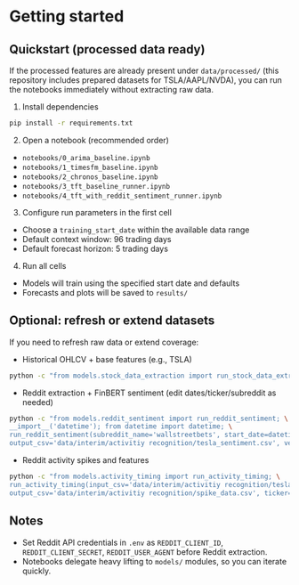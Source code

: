 Getting started
===============

Quickstart (processed data ready)
---------------------------------

If the processed features are already present under `data/processed/` (this repository includes prepared datasets for TSLA/AAPL/NVDA), you can run the notebooks immediately without extracting raw data.

1) Install dependencies

```bash
pip install -r requirements.txt
```

2) Open a notebook (recommended order)

- `notebooks/0_arima_baseline.ipynb`
- `notebooks/1_timesfm_baseline.ipynb`
- `notebooks/2_chronos_baseline.ipynb`
- `notebooks/3_tft_baseline_runner.ipynb`
- `notebooks/4_tft_with_reddit_sentiment_runner.ipynb`

3) Configure run parameters in the first cell

- Choose a `training_start_date` within the available data range
- Default context window: 96 trading days
- Default forecast horizon: 5 trading days

4) Run all cells

- Models will train using the specified start date and defaults
- Forecasts and plots will be saved to `results/`

Optional: refresh or extend datasets
------------------------------------

If you need to refresh raw data or extend coverage:

- Historical OHLCV + base features (e.g., TSLA)

```bash
python -c "from models.stock_data_extraction import run_stock_data_extraction; run_stock_data_extraction('TSLA')"
```

- Reddit extraction + FinBERT sentiment (edit dates/ticker/subreddit as needed)

```bash
python -c "from models.reddit_sentiment import run_reddit_sentiment; \
__import__('datetime'); from datetime import datetime; \
run_reddit_sentiment(subreddit_name='wallstreetbets', start_date=datetime(2024,6,1), end_date=datetime(2025,7,22), max_posts=2000, \
output_csv='data/interim/activitiy recognition/tesla_sentiment.csv', verbose=True)"
```

- Reddit activity spikes and features

```bash
python -c "from models.activity_timing import run_activity_timing; \
run_activity_timing(input_csv='data/interim/activitiy recognition/tesla_sentiment.csv', \
output_csv='data/interim/activitiy recognition/spike_data.csv', ticker='TSLA', show_plots=True)"
```

Notes
-----

- Set Reddit API credentials in `.env` as `REDDIT_CLIENT_ID`, `REDDIT_CLIENT_SECRET`, `REDDIT_USER_AGENT` before Reddit extraction.
- Notebooks delegate heavy lifting to `models/` modules, so you can iterate quickly.
